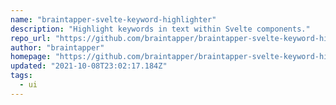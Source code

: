 ```yaml
---
name: "braintapper-svelte-keyword-highlighter"
description: "Highlight keywords in text within Svelte components."
repo_url: "https://github.com/braintapper/braintapper-svelte-keyword-highlighter"
author: "braintapper"
homepage: "https://github.com/braintapper/braintapper-svelte-keyword-highlighter#readme"
updated: "2021-10-08T23:02:17.184Z"
tags: 
  - ui
---
```

